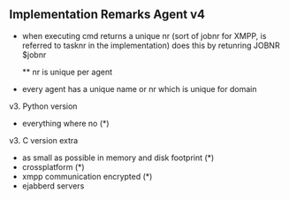 ## Implementation Remarks Agent v4


* when executing cmd returns a unique nr (sort of jobnr for XMPP, is referred to tasknr in the implementation) does this by retunring JOBNR $jobnr

    ** nr is unique per agent

* every agent has a unique name or nr which is unique for domain


v3. Python version

* everything where no (*)

v3. C version
extra
* as small as possible in memory and disk footprint (*)
* crossplatform (*)
* xmpp communication  encrypted (*)
* ejabberd servers